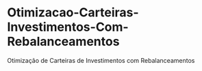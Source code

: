 # Otimizacao-Carteiras-Investimentos-Com-Rebalanceamentos
Otimização de Carteiras de Investimentos com Rebalanceamentos
